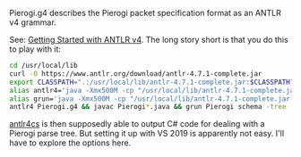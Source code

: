 Pierogi.g4 describes the Pierogi packet specification format as an ANTLR v4 grammar.

See: [Getting Started with ANTLR v4](https://github.com/antlr/antlr4/blob/master/doc/getting-started.md#installation). The long story short is that you do this to play with it:

```bash
cd /usr/local/lib
curl -O https://www.antlr.org/download/antlr-4.7.1-complete.jar
export CLASSPATH=".:/usr/local/lib/antlr-4.7.1-complete.jar:$CLASSPATH"
alias antlr4='java -Xmx500M -cp "/usr/local/lib/antlr-4.7.1-complete.jar:$CLASSPATH" org.antlr.v4.Tool'
alias grun='java -Xmx500M -cp "/usr/local/lib/antlr-4.7.1-complete.jar:$CLASSPATH" org.antlr.v4.gui.TestRig'
antlr4 Pierogi.g4 && javac Pierogi*.java && grun Pierogi schema -tree  < ../../Schemas/sample.pie
```

[antlr4cs](https://github.com/tunnelvisionlabs/antlr4cs/) is then supposedly able to output C# code for dealing with a Pierogi parse tree. But setting it up with VS 2019 is apparently not easy. I'll have to explore the options here.
